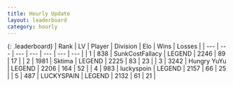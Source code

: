```yaml
---
title: Hourly Update
layout: leaderboard
category: hourly
---
```


{: .leaderboard}
| Rank | LV | Player | Division | Elo | Wins | Losses |
| --- | --- | --- | --- | --- | --- | --- |
| <span data-change="0">1</span> | 838 | <span title="ID: 402846">SunkCostFallacy</span> | LEGEND | <span data-change="0">2246</span> | <span data-change="0">89</span> | <span data-change="0">17</span> |
| <span data-change="0">2</span> | 1981 | <span title="ID: 353063">Sktima</span> | LEGEND | <span data-change="0">2225</span> | <span data-change="0">83</span> | <span data-change="0">23</span> |
| <span data-change="0">3</span> | 3242 | <span title="ID: 164871">Hungry YuYu</span> | LEGEND | <span data-change="0">2206</span> | <span data-change="0">164</span> | <span data-change="0">52</span> |
| <span data-change="0">4</span> | 983 | <span title="ID: 512212">luckyspoin</span> | LEGEND | <span data-change="0">2157</span> | <span data-change="0">66</span> | <span data-change="0">25</span> |
| <span data-change="0">5</span> | 487 | <span title="ID: 623829">LUCKYSPAIN</span> | LEGEND | <span data-change="0">2132</span> | <span data-change="0">61</span> | <span data-change="0">21</span> |